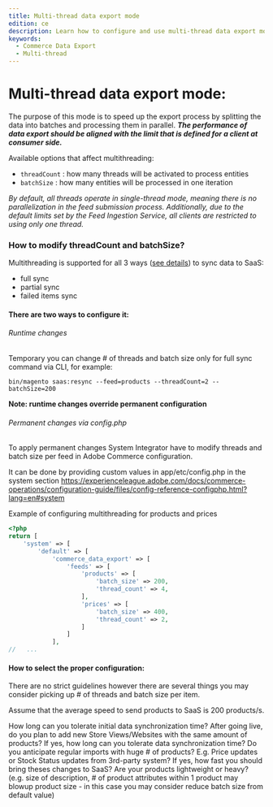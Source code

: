 ```yaml
---
title: Multi-thread data export mode
edition: ce
description: Learn how to configure and use multi-thread data export mode in the Commerce Data Export extension.
keywords:
  - Commerce Data Export
  - Multi-thread
---
```

# Multi-thread data export mode:
The purpose of this mode is to speed up the export process by splitting the data into batches and processing them in parallel. **_The performance of data export should be aligned with the limit that is defined for a client at consumer side._**

Available options that affect multithreading:

- `threadCount` : how many threads will be activated to process entities
- `batchSize` : how many entities will be processed in one iteration


_By default, all threads operate in single-thread mode, meaning there is no parallelization in the feed submission process.
Additionally, due to the default limits set by the Feed Ingestion Service, all clients are restricted to using only one thread._

### How to modify threadCount and batchSize?
Multithreading is supported for all 3 ways ([see details](../data-synchronization/#entity-feeds-sync-modes)) to sync data to SaaS:

- full sync
- partial sync
- failed items sync

#### There are two ways to configure it:

###### Runtime changes
Temporary you can change # of threads and batch size only for full sync  command via CLI, for example:

`bin/magento saas:resync --feed=products --threadCount=2 --batchSize=200`

**Note: runtime changes override permanent configuration**

###### Permanent changes via config.php
To apply permanent changes System Integrator have to modify threads and batch size per feed in Adobe Commerce configuration.

It can be done by providing custom values in app/etc/config.php  in the system  section https://experienceleague.adobe.com/docs/commerce-operations/configuration-guide/files/config-reference-configphp.html?lang=en#system

Example of configuring multithreading for products and prices
```php
<?php
return [
    'system' => [
        'default' => [
            'commerce_data_export' => [
                'feeds' => [
                    'products' => [
                        'batch_size' => 200,
                        'thread_count' => 4,
                    ],
                    'prices' => [
                        'batch_size' => 400,
                        'thread_count' => 2,
                    ]
                ]
            ],
//   ...
```


#### How to select the proper configuration:
There are no strict guidelines however there are several things you may consider picking up # of threads and batch size per item.

Assume that the average speed to send products to SaaS is 200 products/s. 

How long can you tolerate initial data synchronization time? 
After going live, do you plan to add new Store Views/Websites with the same amount of products? If yes, how long can you tolerate data synchronization time?
Do you anticipate regular imports with huge # of products? E.g. Price updates or Stock Status updates from 3rd-party system? If yes, how fast you should bring theses changes to SaaS?
Are your products lightweight or heavy? (e.g. size of description, # of product attributes within 1 product may blowup product size - in this case you may consider reduce batch size from default value)